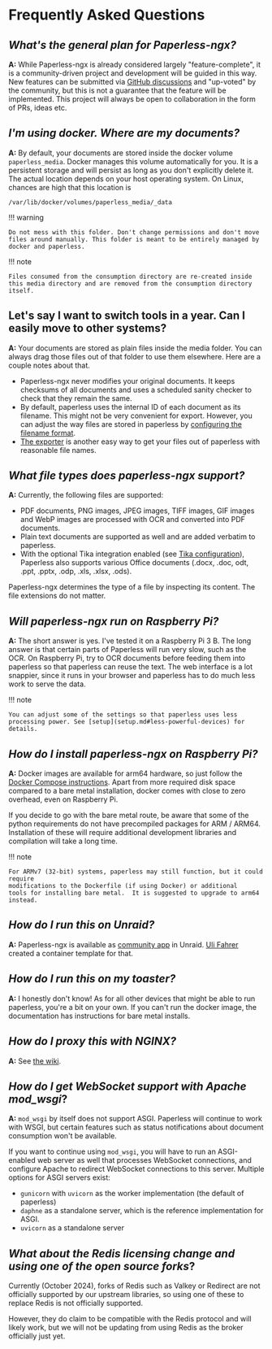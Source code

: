 # Frequently Asked Questions

## _What's the general plan for Paperless-ngx?_

**A:** While Paperless-ngx is already considered largely
"feature-complete", it is a community-driven project and development
will be guided in this way. New features can be submitted via
[GitHub discussions](https://github.com/paperless-ngx/paperless-ngx/discussions)
and "up-voted" by the community, but this is not a
guarantee that the feature will be implemented. This project will always be
open to collaboration in the form of PRs, ideas etc.

## _I'm using docker. Where are my documents?_

**A:** By default, your documents are stored inside the docker volume
`paperless_media`. Docker manages this volume automatically for you. It
is a persistent storage and will persist as long as you don't
explicitly delete it. The actual location depends on your host operating
system. On Linux, chances are high that this location is

```
/var/lib/docker/volumes/paperless_media/_data
```

!!! warning

    Do not mess with this folder. Don't change permissions and don't move
    files around manually. This folder is meant to be entirely managed by
    docker and paperless.

!!! note

    Files consumed from the consumption directory are re-created inside
    this media directory and are removed from the consumption directory
    itself.

## Let's say I want to switch tools in a year. Can I easily move to other systems?

**A:** Your documents are stored as plain files inside the media folder.
You can always drag those files out of that folder to use them
elsewhere. Here are a couple notes about that.

- Paperless-ngx never modifies your original documents. It keeps
  checksums of all documents and uses a scheduled sanity checker to
  check that they remain the same.
- By default, paperless uses the internal ID of each document as its
  filename. This might not be very convenient for export. However, you
  can adjust the way files are stored in paperless by
  [configuring the filename format](advanced_usage.md#file-name-handling).
- [The exporter](administration.md#exporter) is
  another easy way to get your files out of paperless with reasonable
  file names.

## _What file types does paperless-ngx support?_

**A:** Currently, the following files are supported:

- PDF documents, PNG images, JPEG images, TIFF images, GIF images and
  WebP images are processed with OCR and converted into PDF documents.
- Plain text documents are supported as well and are added verbatim to
  paperless.
- With the optional Tika integration enabled (see [Tika configuration](https://docs.paperless-ngx.com/configuration#tika)),
  Paperless also supports various Office documents (.docx, .doc, odt,
  .ppt, .pptx, .odp, .xls, .xlsx, .ods).

Paperless-ngx determines the type of a file by inspecting its content.
The file extensions do not matter.

## _Will paperless-ngx run on Raspberry Pi?_

**A:** The short answer is yes. I've tested it on a Raspberry Pi 3 B.
The long answer is that certain parts of Paperless will run very slow,
such as the OCR. On Raspberry Pi, try to OCR documents before feeding
them into paperless so that paperless can reuse the text. The web
interface is a lot snappier, since it runs in your browser and paperless
has to do much less work to serve the data.

!!! note

    You can adjust some of the settings so that paperless uses less
    processing power. See [setup](setup.md#less-powerful-devices) for details.

## _How do I install paperless-ngx on Raspberry Pi?_

**A:** Docker images are available for arm64 hardware, so just
follow the [Docker Compose instructions](https://docs.paperless-ngx.com/setup/#installation). Apart from more required disk
space compared to a bare metal installation, docker comes with close to
zero overhead, even on Raspberry Pi.

If you decide to go with the bare metal route, be aware that some of
the python requirements do not have precompiled packages for ARM /
ARM64. Installation of these will require additional development
libraries and compilation will take a long time.

!!! note

    For ARMv7 (32-bit) systems, paperless may still function, but it could require
    modifications to the Dockerfile (if using Docker) or additional
    tools for installing bare metal.  It is suggested to upgrade to arm64
    instead.

## _How do I run this on Unraid?_

**A:** Paperless-ngx is available as [community
app](https://unraid.net/community/apps?q=paperless-ngx) in Unraid. [Uli
Fahrer](https://github.com/Tooa) created a container template for that.

## _How do I run this on my toaster?_

**A:** I honestly don't know! As for all other devices that might be
able to run paperless, you're a bit on your own. If you can't run the
docker image, the documentation has instructions for bare metal
installs.

## _How do I proxy this with NGINX?_

**A:** See [the wiki](https://github.com/paperless-ngx/paperless-ngx/wiki/Using-a-Reverse-Proxy-with-Paperless-ngx#nginx).

## _How do I get WebSocket support with Apache mod_wsgi_?

**A:** `mod_wsgi` by itself does not support ASGI. Paperless will
continue to work with WSGI, but certain features such as status
notifications about document consumption won't be available.

If you want to continue using `mod_wsgi`, you will have to run an
ASGI-enabled web server as well that processes WebSocket connections,
and configure Apache to redirect WebSocket connections to this server.
Multiple options for ASGI servers exist:

- `gunicorn` with `uvicorn` as the worker implementation (the default
  of paperless)
- `daphne` as a standalone server, which is the reference
  implementation for ASGI.
- `uvicorn` as a standalone server

## _What about the Redis licensing change and using one of the open source forks_?

Currently (October 2024), forks of Redis such as Valkey or Redirect are not officially supported by our upstream
libraries, so using one of these to replace Redis is not officially supported.

However, they do claim to be compatible with the Redis protocol and will likely work, but we will
not be updating from using Redis as the broker officially just yet.
